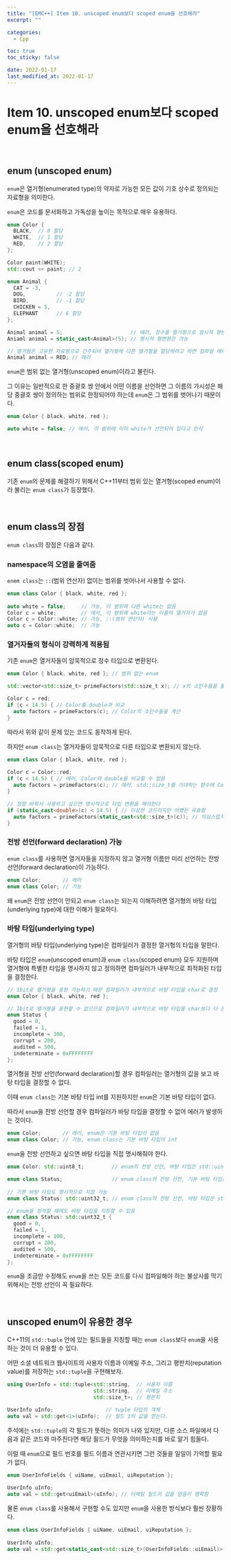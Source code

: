 ```yaml
---
title: "[EMC++] Item 10. unscoped enum보다 scoped enum을 선호해라"
excerpt: ""

categories:
  - Cpp

toc: true
toc_sticky: false

date: 2022-01-17
last_modified_at: 2022-01-17
---
```


# Item 10. unscoped enum보다 scoped enum을 선호해라

<br>

## enum (unscoped enum)

`enum`은 열거형(enumerated type)의 약자로 가능한 모든 값이 기호 상수로 정의되는 자료형을 의미한다.

`enum`은 코드를 문서화하고 가독성을 높이는 목적으로 매우 유용하다.

```cpp
enum Color {
  BLACK,  // 0 할당
  WHITE,  // 1 할당 
  RED,    // 2 할당 
}; 

Color paint(WHITE);
std::cout << paint; // 2

enum Animal {
  CAT = -3, 
  DOG,          // -2 할당
  BIRD,         // -1 할당 
  CHICKEN = 5, 
  ELEPHANT      // 6 할당 
};

Animal animal = 5;                      // 에러, 정수를 열거형으로 암시적 형변환 불가
Aniaml animal = static_cast<Animal>(5); // 명시적 형변환은 가능

// 열거형은 고유한 자료형으로 간주되어 열거형에 다른 열거형을 할당하려고 하면 컴파일 에러가 발생한다
Animal animal = RED; // 에러
```

`enum`은 범위 없는 열거형(unscoped enum)이라고 불린다.

그 이유는 일반적으로 한 중괄호 쌍 안에서 어떤 이름을 선언하면 그 이름의 가시성은 해당 중괄호 쌍이 정의하는 범위로 한정되어야 하는데 `enum`은 그 범위를 벗어나기 때문이다.

```cpp
enum Color { black, white, red };

auto white = false; // 에러, 이 범위에 이미 white가 선언되어 있다고 인식
```

<br>

## enum class(scoped enum)

기존 `enum`의 문제를 해결하기 위해서 C++11부터 범위 있는 열거형(scoped enum)이라 불리는 `enum class`가 등장했다.

<br>

## enum class의 장점

`enum class`의 장점은 다음과 같다.

### namespace의 오염을 줄여줌

`enem class`는 `::`(범위 연산자) 없이는 범위를 벗어나서 사용할 수 없다.

```cpp
enum class Color { black, white, red }; 
 
auto white = false;     // 가능, 이 범위에 다른 white는 없음
Color c = white;        // 에러, 이 범위에 white라는 이름의 열거자가 없음
Color c = Color::white; // 가능, ::(범위 연산자) 사용
auto c = Color::white;  // 가능
```

### 열거자들의 형식이 강력하게 적용됨

기존 `enum`은 열거자들이 암묵적으로 정수 타입으로 변환된다.

```cpp
enum Color { black, white, red }; // 범위 없는 enum

std::vector<std::size_t> primeFactors(std::size_t x); // x의 소인수들을 돌려주는 함수

Color c = red; 
if (c < 14.5) { // Color를 double과 비교
  auto factors = primeFactors(c); // Color의 소인수들을 계산
}
```

따라서 위와 같이 문제 있는 코드도 동작하게 된다.

하지만 `enum class`는 열거자들이 암묵적으로 다른 타입으로 변환되지 않는다.

```cpp
enum class Color { black, white, red };
 
Color c = Color::red;
if (c < 14.5) { // 에러, Color와 double을 비교할 수 없음
  auto factors = primeFactors(c); // 에러, std::size_t를 기대하는 함수에 Color를 전달할 수 없음
}

// 정말 바꿔서 사용하고 싶으면 명시적으로 타입 변환을 해야한다
if (static_cast<double>(c) < 14.5) { // 이상한 코드이지만 어쨌든 유효함
  auto factors = primeFactors(static_cast<std::size_t>(c)); // 의심스럽지만 컴파일은 됨
}
```

### 전방 선언(forward declaration) 가능

`enum class`를 사용하면 열거자들을 지정하지 않고 열거형 이름만 미리 선언하는 전방 선언(forward declaration)이 가능하다.

```cpp
enum Color;       // 에러
enum class Color; // 가능
```

왜 `enum`은 전방 선언이 안되고 `enum class`는 되는지 이해하려면 열거형의 바탕 타입(underlying type)에 대한 이해가 필요하다.

### 바탕 타입(underlying type)

열거형의 바탕 타입(underlying type)은 컴파일러가 결정한 열거형의 타입을 말한다.

바탕 타입은 `enum`(unscoped enum)과 `enum class`(scoped enum) 모두 지원하며 열거형에 특별한 타입을 명시하지 않고 정의하면 컴파일러가 내부적으로 최적화된 타입을 결정한다.

```cpp
// 1bit로 열거형을 표현 가능하기 때문 컴파일러가 내부적으로 바탕 타입을 char로 결정
enum Color { black, white, red };

// 1bit로 열거형을 표현할 수 없으므로 컴파일러가 내부적으로 바탕 타입을 char보다 더 큰 타입으로 결정
enum Status {
  good = 0,
  failed = 1,
  incomplete = 100,
  corrupt = 200,
  audited = 500,
  indeterminate = 0xFFFFFFFF
};
```

열거형을 전방 선언(forward declaration)할 경우 컴파일러는 열거형의 값을 보고 바탕 타입을 결정할 수 없다.

이때 `enum class`는 기본 바탕 타입 int를 지원하지만 `enum`은 기본 바탕 타입이 없다.

따라서 `enum`을 전방 선언할 경우 컴파일러가 바탕 타입을 결정할 수 없어 에러가 발생하는 것이다.

```cpp
enum Color;       // 에러, enum은 기본 바탕 타입이 없음
enum class Color; // 가능, enum class는 기본 바탕 타입이 int
```

`enum`을 전방 선언하고 싶으면 바탕 타입을 직접 명시해줘야 한다.

```cpp
enum Color: std::uint8_t;         // enum의 전방 선언, 바탕 타입은 std::uint8_t

enum class Status;                // enum class의 전방 선언, 기본 바탕 타입은 int
 
// 기본 바탕 타입도 명시적으로 지정 가능
enum class Status: std::uint32_t; // enum class의 전방 선언, 바탕 타입은 std::uint32_t

// enum을 정의할 때에도 바탕 타입을 지정할 수 있음
enum class Status: std::uint32_t {
  good = 0,
  failed = 1,
  incomplete = 100,
  corrupt = 200,
  audited = 500,
  indeterminate = 0xFFFFFFFF
};
```

`enum`을 조금만 수정해도 `enum`을 쓰는 모든 코드를 다시 컴파일해야 하는 불상사를 막기 위해서는 전방 선언이 꼭 필요하다.

<br>

## unscoped enum이 유용한 경우

C++11의 `std::tuple` 안에 있는 필드들을 지칭할 때는 `enum class`보다 `enum`을 사용하는 것이 더 유용할 수 있다.

어떤 소셜 네트워크 웹사이트의 사용자 이름과 이메일 주소, 그리고 평판치(reputation value)를 저장하는 `std::tuple`을 구현해보자.

```cpp
using UserInfo = std::tuple<std::string,  // 사용자 이름
                            std::string,  // 이메일 주소
                            std::size_t>; // 평판치

UserInfo uInfo;                 // tuple 타입의 객체
auto val = std::get<1>(uInfo);  // 필드 1의 값을 얻는다.
```

주석에는 `std::tuple`의 각 필드가 뜻하는 의미가 나와 있지만, 다른 소스 파일에서 다음과 같은 코드와 마주친다면 해당 필드가 무엇을 의미하는지를 바로 알기 힘들다.

이럴 때 `enum`으로 필드 번호를 필드 이름과 연관시키면 그런 것들을 일일이 기억할 필요가 없다.

```cpp
enum UserInfoFields { uiName, uiEmail, uiReputation };
 
UserInfo uInfo; 
auto val = std::get<uiEmail>(uInfo); // 이메일 필드의 값을 얻음이 명확함
```

물론 `enum class`를 사용해서 구현할 수도 있지만 `enum`을 사용한 방식보다 훨씬 장황하다. 

```cpp
enum class UserInfoFields { uiName, uiEmail, uiReputation };
 
UserInfo uInfo;           
auto val = std::get<static_cast<std::size_t>(UserInfoFields::uiEmail)>(uInfo);
```

<br>